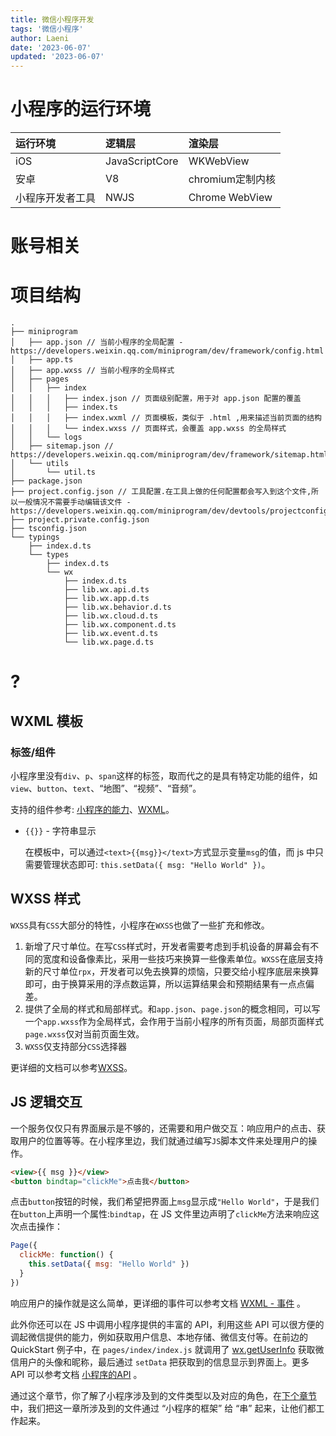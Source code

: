 ```yaml
---
title: 微信小程序开发
tags: '微信小程序'
author: Laeni
date: '2023-06-07'
updated: '2023-06-07'
---
```


# 小程序的运行环境

| 运行环境         | 逻辑层         | 渲染层           |
| :--------------- | :------------- | :--------------- |
| iOS              | JavaScriptCore | WKWebView        |
| 安卓             | V8             | chromium定制内核 |
| 小程序开发者工具 | NWJS           | Chrome WebView   |

# 账号相关

# 项目结构

```
.
├── miniprogram
│   ├── app.json // 当前小程序的全局配置 - https://developers.weixin.qq.com/miniprogram/dev/framework/config.html
│   ├── app.ts
│   ├── app.wxss // 当前小程序的全局样式
│   ├── pages
│   │   ├── index
│   │   │   ├── index.json // 页面级别配置，用于对 app.json 配置的覆盖
│   │   │   ├── index.ts
│   │   │   ├── index.wxml // 页面模板，类似于 .html ,用来描述当前页面的结构
│   │   │   └── index.wxss // 页面样式，会覆盖 app.wxss 的全局样式
│   │   └── logs
│   ├── sitemap.json // https://developers.weixin.qq.com/miniprogram/dev/framework/sitemap.html
│   └── utils
│       └── util.ts
├── package.json
├── project.config.json // 工具配置.在工具上做的任何配置都会写入到这个文件,所以一般情况不需要手动编辑该文件 - https://developers.weixin.qq.com/miniprogram/dev/devtools/projectconfig.html
├── project.private.config.json
├── tsconfig.json
└── typings
    ├── index.d.ts
    └── types
        ├── index.d.ts
        └── wx
            ├── index.d.ts
            ├── lib.wx.api.d.ts
            ├── lib.wx.app.d.ts
            ├── lib.wx.behavior.d.ts
            ├── lib.wx.cloud.d.ts
            ├── lib.wx.component.d.ts
            ├── lib.wx.event.d.ts
            └── lib.wx.page.d.ts
```

# ?

##  WXML 模板

### 标签/组件

小程序里没有`div`、`p`、`span`这样的标签，取而代之的是具有特定功能的组件，如`view`、`button`、`text`、“地图”、“视频”、“音频”。

支持的组件参考: [小程序的能力](https://developers.weixin.qq.com/miniprogram/dev/framework/quickstart/framework.html)、[WXML](https://developers.weixin.qq.com/miniprogram/dev/framework/view/wxml/)。

- `{{}}` - 字符串显示

  在模板中，可以通过`<text>{{msg}}</text>`方式显示变量`msg`的值，而 js 中只需要管理状态即可: `this.setData({ msg: "Hello World" })`。

## WXSS 样式

`WXSS`具有`CSS`大部分的特性，小程序在`WXSS`也做了一些扩充和修改。

1. 新增了尺寸单位。在写`CSS`样式时，开发者需要考虑到手机设备的屏幕会有不同的宽度和设备像素比，采用一些技巧来换算一些像素单位。`WXSS`在底层支持新的尺寸单位`rpx`，开发者可以免去换算的烦恼，只要交给小程序底层来换算即可，由于换算采用的浮点数运算，所以运算结果会和预期结果有一点点偏差。
2. 提供了全局的样式和局部样式。和`app.json`、`page.json`的概念相同，可以写一个`app.wxss`作为全局样式，会作用于当前小程序的所有页面，局部页面样式`page.wxss`仅对当前页面生效。
3. `WXSS`仅支持部分`CSS`选择器

更详细的文档可以参考[WXSS](https://developers.weixin.qq.com/miniprogram/dev/framework/view/wxss.html)。

## JS 逻辑交互

一个服务仅仅只有界面展示是不够的，还需要和用户做交互：响应用户的点击、获取用户的位置等等。在小程序里边，我们就通过编写`JS`脚本文件来处理用户的操作。

```html
<view>{{ msg }}</view>
<button bindtap="clickMe">点击我</button>
```

点击`button`按钮的时候，我们希望把界面上`msg`显示成`"Hello World"`，于是我们在`button`上声明一个属性:`bindtap`，在 JS 文件里边声明了`clickMe`方法来响应这次点击操作：

```js
Page({
  clickMe: function() {
    this.setData({ msg: "Hello World" })
  }
})
```

响应用户的操作就是这么简单，更详细的事件可以参考文档 [WXML - 事件](https://developers.weixin.qq.com/miniprogram/dev/framework/view/wxml/event.html) 。

此外你还可以在 JS 中调用小程序提供的丰富的 API，利用这些 API 可以很方便的调起微信提供的能力，例如获取用户信息、本地存储、微信支付等。在前边的 QuickStart 例子中，在 `pages/index/index.js` 就调用了 [wx.getUserInfo](https://developers.weixin.qq.com/miniprogram/dev/api/open-api/user-info/wx.getUserInfo.html) 获取微信用户的头像和昵称，最后通过 `setData` 把获取到的信息显示到界面上。更多 API 可以参考文档 [小程序的API](https://developers.weixin.qq.com/miniprogram/dev/framework/app-service/api.html) 。

通过这个章节，你了解了小程序涉及到的文件类型以及对应的角色，在[下个章节](https://developers.weixin.qq.com/miniprogram/dev/framework/quickstart/framework.html)中，我们把这一章所涉及到的文件通过 “小程序的框架” 给 “串” 起来，让他们都工作起来。
